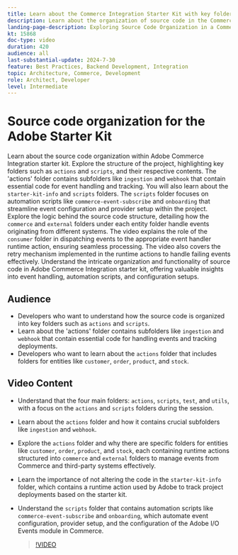 ```yaml
---
title: Learn about the Commerce Integration Starter Kit with key folders and automation scripts explained
description: Learn about the organization of source code in the Commerce Integration starter kit. ​
landing-page-description: Exploring Source Code Organization in a Commerce Integration Starter Kit 
kt: 15868
doc-type: video
duration: 420
audience: all
last-substantial-update: 2024-7-30
feature: Best Practices, Backend Development, Integration
topic: Architecture, Commerce, Development
role: Architect, Developer
level: Intermediate
---
```

# Source code organization for the Adobe Starter Kit  

Learn about the source code organization within Adobe Commerce Integration starter kit.​ Explore the structure of the project, highlighting key folders such as `actions` and `scripts`, and their respective contents.​ The 'actions' folder contains subfolders like `ingestion` and `webhook` that contain essential code for event handling and tracking. You will also learn about the `starter-kit-info` and `scripts` folders. The `scripts` folder focuses on automation scripts like `commerce-event-subscribe` and `onboarding` that streamline event configuration and provider setup within the project.
 ​
Explore the logic behind the source code structure, detailing how the `commerce` and `external` folders under each entity folder handle events originating from different systems. The video explains the role of the `consumer` folder in dispatching events to the appropriate event handler runtime action, ensuring seamless processing. The video also covers the retry mechanism implemented in the runtime actions to handle failing events effectively. ​Understand the intricate organization and functionality of source code in Adobe Commerce Integration starter kit, offering valuable insights into event handling, automation scripts, and configuration setups.

## Audience 

* Developers who want to understand how the source code is organized into key folders such as `actions` and `scripts`.
* Learn about the 'actions' folder contains subfolders like `ingestion` and` webhook` that contain essential code for handling events and tracking deployments.
* Developers who want to learn about the `actions` folder that includes folders for entities like `customer`, `order`, `product`, and `stock`.

## Video Content

* Understand that the four main folders: `actions`, `scripts`, `test`, and `utils`, with a focus on the `actions` and `scripts` folders during the session. ​
* Learn about the `actions` folder and how it contains crucial subfolders like `ingestion` and `webhook`.
* Explore the `actions` folder and why there are specific folders for entities like `customer`, `order`, `product`, and `stock`, each containing runtime actions structured into `commerce` and `external` folders to manage events from Commerce and third-party systems effectively. ​
* Learn the importance of not altering the code in the `starter-kit-info` folder, which contains a runtime action used by Adobe to track project deployments based on the starter kit. ​
* Understand the `scripts` folder that contains automation scripts like `commerce-event-subscribe` and `onboarding`, which automate event configuration, provider setup, and the configuration of the Adobe I/O Events module in Commerce. ​

  >[!VIDEO](https://video.tv.adobe.com/v/3431691?learn=on)